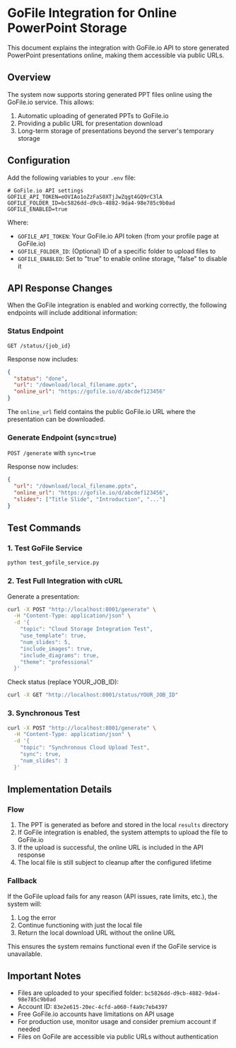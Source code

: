 # GoFile Integration for Online PowerPoint Storage

This document explains the integration with GoFile.io API to store generated PowerPoint presentations online, making them accessible via public URLs.

## Overview

The system now supports storing generated PPT files online using the GoFile.io service. This allows:

1. Automatic uploading of generated PPTs to GoFile.io
2. Providing a public URL for presentation download
3. Long-term storage of presentations beyond the server's temporary storage

## Configuration

Add the following variables to your `.env` file:

```
# GoFile.io API settings
GOFILE_API_TOKEN=eOVIAo1oZzFaS0XTjJwZqgt4GQ9rC3lA
GOFILE_FOLDER_ID=bc5826dd-d9cb-4882-9da4-98e785c9b0ad
GOFILE_ENABLED=true
```

Where:
- `GOFILE_API_TOKEN`: Your GoFile.io API token (from your profile page at GoFile.io)
- `GOFILE_FOLDER_ID`: (Optional) ID of a specific folder to upload files to
- `GOFILE_ENABLED`: Set to "true" to enable online storage, "false" to disable it

## API Response Changes

When the GoFile integration is enabled and working correctly, the following endpoints will include additional information:

### Status Endpoint

`GET /status/{job_id}`

Response now includes:
```json
{
  "status": "done",
  "url": "/download/local_filename.pptx",
  "online_url": "https://gofile.io/d/abcdef123456"
}
```

The `online_url` field contains the public GoFile.io URL where the presentation can be downloaded.

### Generate Endpoint (sync=true)

`POST /generate` with `sync=true`

Response now includes:
```json
{
  "url": "/download/local_filename.pptx",
  "online_url": "https://gofile.io/d/abcdef123456",
  "slides": ["Title Slide", "Introduction", "..."]
}
```

## Test Commands

### 1. Test GoFile Service

```bash
python test_gofile_service.py
```

### 2. Test Full Integration with cURL

Generate a presentation:
```bash
curl -X POST "http://localhost:8001/generate" \
  -H "Content-Type: application/json" \
  -d '{
    "topic": "Cloud Storage Integration Test",
    "use_template": true,
    "num_slides": 5,
    "include_images": true,
    "include_diagrams": true,
    "theme": "professional"
  }'
```

Check status (replace YOUR_JOB_ID):
```bash
curl -X GET "http://localhost:8001/status/YOUR_JOB_ID"
```

### 3. Synchronous Test

```bash
curl -X POST "http://localhost:8001/generate" \
  -H "Content-Type: application/json" \
  -d '{
    "topic": "Synchronous Cloud Upload Test",
    "sync": true,
    "num_slides": 3
  }'
```

## Implementation Details

### Flow

1. The PPT is generated as before and stored in the local `results` directory
2. If GoFile integration is enabled, the system attempts to upload the file to GoFile.io
3. If the upload is successful, the online URL is included in the API response
4. The local file is still subject to cleanup after the configured lifetime

### Fallback

If the GoFile upload fails for any reason (API issues, rate limits, etc.), the system will:

1. Log the error
2. Continue functioning with just the local file
3. Return the local download URL without the online URL

This ensures the system remains functional even if the GoFile service is unavailable.

## Important Notes

- Files are uploaded to your specified folder: `bc5826dd-d9cb-4882-9da4-98e785c9b0ad`
- Account ID: `83e2e615-20ec-4cfd-a060-f4a9c7eb4397`
- Free GoFile.io accounts have limitations on API usage
- For production use, monitor usage and consider premium account if needed
- Files on GoFile are accessible via public URLs without authentication
